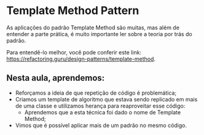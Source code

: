 # Template Method Pattern

As aplicações do padrão Template Method são muitas, mas além de entender a parte prática, é muito importante ler sobre a teoria por trás do padrão.

Para entendê-lo melhor, você pode conferir este link: https://refactoring.guru/design-patterns/template-method.

## Nesta aula, aprendemos:

- Reforçamos a ideia de que repetição de código é problemática;
- Criamos um template de algoritmo que estava sendo replicado em mais de uma classe e utilizamos herança para reaproveitar esse código:
    - Aprendemos que a esta técnica foi dado o nome de Template Method;
- Vimos que é possível aplicar mais de um padrão no mesmo código.